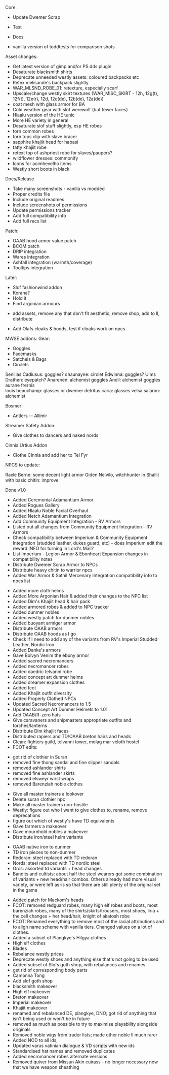 Core:
* Update Dwemer Scrap

* Test
* Docs
* vanilla version of toddtests for comparison shots

Asset changes:
* Get latest version of gimp and/or PS dds plugin
* Desaturate blacksmith shirts
* Deprecate unneeded westly assets: coloured backpacks etc
* Retex melisande's backpack slightly
* WAR_MLSND_ROBE_01: retexture, especially scarf
* Upscale/change westly skirt textures (WAR_MISC_SKIRT - 12h, 12g(t), 12f(t), 12e(r), 12d, 12c(de), 12b(de), 12a(de))
* coat mesh with glass armor for BA
* Cold weather gear with slof werewolf (but fewer faces)
* Hlaalu version of the HE tunic 
* More HE variety in general
* Desaturate slof stuff slightly, esp HE robes
* torn common robes
* torn tops clip with slave bracer
* sapphire khajiit head for habasi
* tatty khajiit robe 
* retext top of ashpriest robe for slaves/paupers?
* wildflower dresses: commonify
* Icons for aoimhevelho items
* Westly short boots in black

Docs/Release
* Take many screenshots - vanilla vs modded
* Proper credits file
* Include original readmes
* Include screenshots of permissions
* Update permissions tracker
* Add full compatibility info
* Add full recs list


Patch:
* OAAB hood armor value patch
* BCOM patch
* DRIP integration
* Wares integration
* Ashfall integration (warmth/coverage)
* Tooltips integration

Later:
* Slof fashionwind addon 
* Korana?
* Hold it 
* Find argonian armours
- add assets, remove any that don't fit aesthetic, remove shop, add to ll, distribute
* Add Olafs cloaks & hoods, test if cloaks work on npcs

MWSE addons:
Gear:
* Goggles
* Facemasks
* Satchels & Bags
* Circlets

Senilias Cadiusus: goggles?
dhaunayne: circlet
Edwinna: goggles?
Ulms Drathen: eyepatch?
Anarenen: alchemist goggles
Andil: alchemist goggles
aurane frernis  
louis beauchamp: glasses or dwemer
detritus caria: glasses
velsa salaron: alchemist

Bosmer:
* Antlers
-- Allimir  

Streamer Safety Addon:
* Give clothes to dancers and naked nords

Cinnia Urtius Addon
* Clothe Cinnia and add her to Tel Fyr

NPCS to update:

Raxle Berne: some decent light armor
Giden Nelvilo, witchhunter in Shallit with basic chitin: improve


Done v1.0
- Added Ceremonial Adamantium Armor
- Added Rogues Gallery
- Added Hlaalu Noble Facial Overhaul
- Added Netch Adamantium Integration
- Add Community Equipment Integration - RV Armors
- Listed out all changes from Community Equipment Integration - RV Armors
- Check compatibility between Imperium & Community Equipment Integration (studded leather, dukes guard, etc) - does Imperium edit the reward INFO for turning in Lord's Mail?
- List Imperium - Legion Armor & Ebonheart Expansion changes in compatibility notes
- Distribute Dwemer Scrap Armor to NPCs
- Distribute heavy chitin to warrior npcs
- Added War Armor & Sathil Mercenary Integration compatibility info to npcs list  
* Added more cloth helms
* Added More Argonian Hair & added their changes to the NPC list
* Added Dim's Khajiit head & hair pack
* Added armored robes & added to NPC tracker
* Added dunmer nobles
* Added westly patch for dunmer nobles
* Added buoyant armiger armor
* Distribute OAAB armors
* Distribute OAAB hoods as I go
* Check if I need to add any of the variants from RV's Imperial Studded Leather, Nordic Iron
* Added Danke's armors
* Gave Bolvyn Venim the ebony armor
* Added sacred necromancers
* Added necromancer robes
* Added daedric telvanni robe
* Added concept art dunmer helms
* Added dreamer expansion clothes
* Added fcot
* Added Khajiit outfit diversity
* Added Properly Clothed NPCs
* Updated Sacred Necromancers to 1.5
* Updated Concept Art Dunmer Helmets to 1.01
* Add OAAB/R-zero hats
* Give caravaners and shipmasters appropriate outfits and torches/lanterns
* Distribute Dim khajiit faces
* Distributed rapiers and TD/OAAB breton hairs and heads  
* Clean: fighters guild, telvanni tower, molag mar veloth hostel
* FCOT edits:
- got rid of clothier in Suran  
- removed fine thong sandal and fine slipper sandals
- removed ashlander shirts
- removed fine ashlander skirts
- removed elsweyr wrist wraps
- removed Barenziah noble clothes
* Give all master trainers a lookover
* Delete suran clothier npc
* Make all master trainers non-hostile
* Westly: figure out who I want to give clothes to, rename, remove deprecations
* figure out which of westly's have TD equivalents
* Gave farmers a makeover
* Gave mournhold nobles a makeover 
* Distribute iron/steel helm variants
- OAAB native iron to dunmer
- TD iron pieces to non-dunmer
- Redoran: steel replaced with TD redoran
- Nords: steel replaced with TD nordic steel
- Orcs: assorted td variants + head changes
- Bandits and cultists: about half the steel wearers got some combination of variants + new head/hair combos. Others already had more visual variety, or were left as-is so that there are still plenty of the original set in the game
* Added patch for Mackom's heads 
* FCOT: removed redguard robes, many high elf robes and boots, most barenziah robes, many of the shirts/skirts/trousers, most shoes, liria + the cell changes + her head/hair, knight of akatosh robe
* FCOT: Renamed everything to remove most of the racial attributions and to align name scheme with vanilla tiers. Changed values on a lot of clothes.
* Added a subset of Plangkye's Hilgya clothes  
* High elf clothes
* Blades
* Rebalance westly prices
* Deprecate westly shoes and anything else that's not going to be used
* Added subset of Slofs goth shop, with rebalances and renames
* get rid of corresponding body parts
* Camonna Tong
* Add slof goth shop
* blacksmith makeover
* High elf makeover
* Breton makeover
* Imperial makeover 
* Khajiit makeover
* renamed and rebalanced DE, plangkye, DNO; got rid of anything that isn't being used or won't be in future
* removed as much as possible to try to maximise playability alongside originals  
* Removed noble wigs from trader lists; made other noble ll much rarer 
* Added NOD to all ids, 
* Updated varus vatinian dialogue & VD scripts with new ids
* Standardised hat names and removed duplicates  
* Added necromancer robes alternate versions
* Removed quiver from Missun Akin cuirass - no longer necessary now that we have weapon sheathing